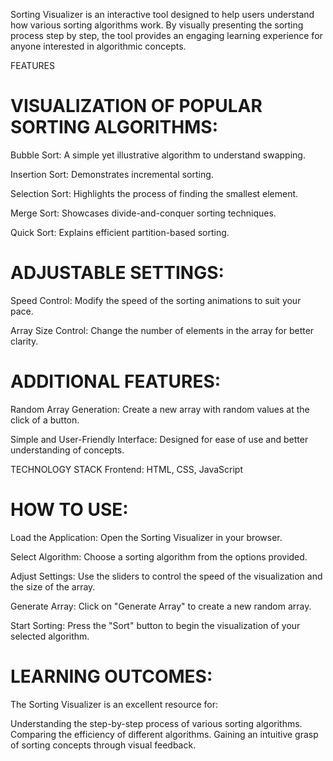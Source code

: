 Sorting Visualizer is an interactive tool designed to help users understand how various sorting algorithms work. By visually presenting the sorting process step by step, the tool provides an engaging learning experience for anyone interested in algorithmic concepts.

FEATURES
# VISUALIZATION OF POPULAR SORTING ALGORITHMS:

Bubble Sort: A simple yet illustrative algorithm to understand swapping.

Insertion Sort: Demonstrates incremental sorting.

Selection Sort: Highlights the process of finding the smallest element.

Merge Sort: Showcases divide-and-conquer sorting techniques.

Quick Sort: Explains efficient partition-based sorting.

# ADJUSTABLE SETTINGS:

Speed Control: Modify the speed of the sorting animations to suit your pace.

Array Size Control: Change the number of elements in the array for better clarity.

# ADDITIONAL FEATURES:

Random Array Generation: Create a new array with random values at the click of a button.

Simple and User-Friendly Interface: Designed for ease of use and better understanding of concepts.

TECHNOLOGY STACK
Frontend: HTML, CSS, JavaScript

# HOW TO USE:

Load the Application: Open the Sorting Visualizer in your browser.

Select Algorithm: Choose a sorting algorithm from the options provided.

Adjust Settings: Use the sliders to control the speed of the visualization and the size of the array.

Generate Array: Click on "Generate Array" to create a new random array.

Start Sorting: Press the "Sort" button to begin the visualization of your selected algorithm.

# LEARNING OUTCOMES:
The Sorting Visualizer is an excellent resource for:

Understanding the step-by-step process of various sorting algorithms.
Comparing the efficiency of different algorithms.
Gaining an intuitive grasp of sorting concepts through visual feedback.

